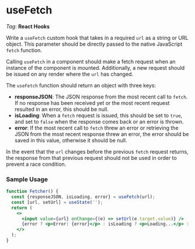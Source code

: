 # useFetch

_Tag_: **React Hooks**

Write a `useFetch` custom hook that takes in a required `url` as a string or URL object. This parameter should be directly passed to the native JavaScript `fetch` function.

Calling `useFetch` in a component should make a fetch request when an instance of the component is mounted. Additionally, a new request should be issued on any render where the `url` has changed.

The `useFetch` function should return an object with three keys:

- **responseJSON**: The JSON response from the most recent call to `fetch`. If no response has been received yet or the most recent request resulted in an error, this should be null.
- **isLoading**: When a `fetch` request is issued, this should be set to `true`, and set to `false` when the response comes back or an error is thrown.
- **error**: If the most recent call to `fetch` threw an error or retrieving the JSON from the most recent response threw an error, the error should be saved in this value, otherwise it should be null.

In the event that the `url` changes before the previous `fetch` request returns, the response from that previous request should not be used in order to prevent a race condition.

### Sample Usage

```jsx
function Fetcher() {
  const {responseJSON, isLoading, error} = useFetch(url);
  const [url, setUrl] = useState('');
  return (
    <>
      <input value={url} onChange={(e) => setUrl(e.target.value)} />
      {error ? <p>Error: {error}</p> : isLoading ? <p>Loading...</p> : <p>Response: {responseJSON}</p>}
    </>
  );
}
```
